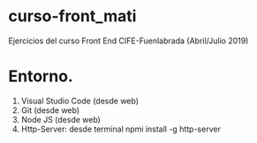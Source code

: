 # curso-front_mati
Ejercicios del curso Front End CIFE-Fuenlabrada (Abril/Julio 2019)

# Entorno.

1. Visual Studio Code (desde web)
2. Git (desde web)
3. Node JS (desde web)
4. Http-Server: desde terminal npmi install -g http-server
